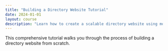 ```yaml
---
title: "Building a Directory Website Tutorial"
date: 2024-01-01
layout: course
description: "Learn how to create a scalable directory website using modern tools and technologies"
---
```


This comprehensive tutorial walks you through the process of building a directory website from scratch.
